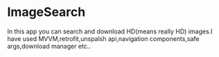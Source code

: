 # ImageSearch
In this app you can search and download HD(means really HD) images.I have used MVVM,retrofit,unspalsh api,navigation components,safe args,download manager etc..
